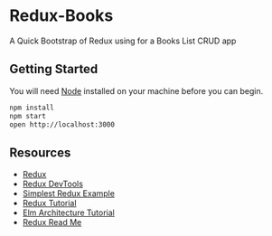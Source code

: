 # Redux-Books
A Quick Bootstrap of Redux using for a Books List CRUD app

## Getting Started

You will need [Node](https://nodejs.org/en/) installed on your machine before you can begin.

```bash
npm install
npm start
open http://localhost:3000
```

## Resources

* [Redux](https://github.com/rackt/redux)
* [Redux DevTools](https://github.com/gaearon/redux-devtools)
* [Simplest Redux Example](https://github.com/jackielii/simplest-redux-example)
* [Redux Tutorial](https://github.com/happypoulp/redux-tutorial)
* [Elm Architecture Tutorial](https://github.com/evancz/elm-architecture-tutorial/)
* [Redux Read Me](http://rackt.org/redux/index.html)
